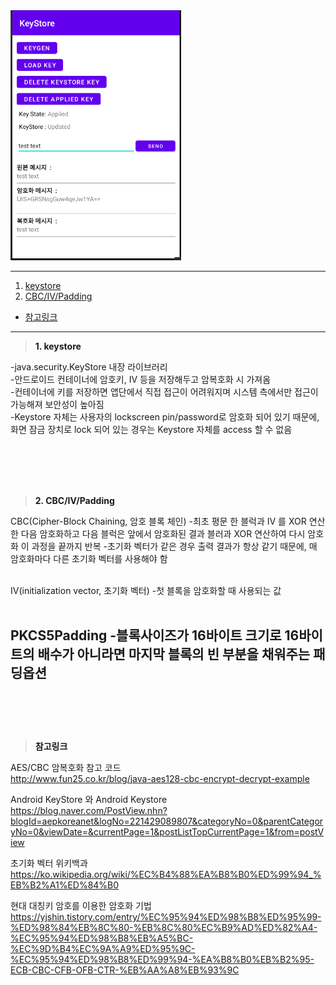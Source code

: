 <img src="https://github.com/HYUNJUNEPARK/ImageRepository/blob/master/AES/keyStore.png" height="400"/>

---
1. <a href = "#content1">keystore</a></br>
2. <a href = "#content2">CBC/IV/Padding</a></br>
* <a href = "#ref">참고링크</a>
---
><a id = "content1">**1. keystore**</a></br>


-java.security.KeyStore 내장 라이브러리</br>
-안드로이드 컨테이너에 암호키, IV 등을 저장해두고 암복호화 시 가져옴</br>
-컨테이너에 키를 저장하면 앱단에서 직접 접근이 어려워지며 시스템 측에서만 접근이 가능해져 보안성이 높아짐</br>
-Keystore 자체는 사용자의 lockscreen pin/password로 암호화 되어 있기 때문에, 화면 잠금 장치로 lock 되어 있는 경우는 Keystore 자체를 access 할 수 없음</br>

<br></br>
<br></br>

><a id = "content2">**2. CBC/IV/Padding**</a></br>

CBC(Cipher-Block Chaining, 암호 블록 체인)
-최초 평문 한 블럭과 IV 를 XOR 연산한 다음 암호화하고 다음 블럭은 앞에서 암호화된 결과 블러과 XOR 연산하여 다시 암호화 이 과정을 끝까지 반복
-초기화 벡터가 같은 경우 출력 결과가 항상 같기 때문에, 매 암호화마다 다른 초기화 벡터를 사용해야 함
<br></br>

IV(initialization vector, 초기화 벡터)
-첫 블록을 암호화할 때 사용되는 값
<br></br>

PKCS5Padding
-블록사이즈가 16바이트 크기로 16바이트의 배수가 아니라면 마지막 블록의 빈 부분을 채워주는 패딩옵션
<br></br>
<br></br>
---

><a id = "ref">**참고링크**</a></br>

AES/CBC 암복호화 참고 코드</br>
http://www.fun25.co.kr/blog/java-aes128-cbc-encrypt-decrypt-example</br>

Android KeyStore 와 Android Keystore</br>
https://blog.naver.com/PostView.nhn?blogId=aepkoreanet&logNo=221429089807&categoryNo=0&parentCategoryNo=0&viewDate=&currentPage=1&postListTopCurrentPage=1&from=postView</br>

초기화 벡터 위키백과</br>
https://ko.wikipedia.org/wiki/%EC%B4%88%EA%B8%B0%ED%99%94_%EB%B2%A1%ED%84%B0</br>

현대 대칭키 암호를 이용한 암호화 기법</br>
https://yjshin.tistory.com/entry/%EC%95%94%ED%98%B8%ED%95%99-%ED%98%84%EB%8C%80-%EB%8C%80%EC%B9%AD%ED%82%A4-%EC%95%94%ED%98%B8%EB%A5%BC-%EC%9D%B4%EC%9A%A9%ED%95%9C-%EC%95%94%ED%98%B8%ED%99%94-%EA%B8%B0%EB%B2%95-ECB-CBC-CFB-OFB-CTR-%EB%AA%A8%EB%93%9C</br>















